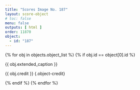 ```yaml
---
title: "Scores Image No. 187"
layout: score-object
# toc: false
menu: false
outputs: [ html ]
order: 11870
object:
  - id: "187"
---
```


{% for obj in objects.object_list %}
{% if obj.id == object[0].id %}

{{ obj.extended_caption }}

{{ obj.credit }} {.object-credit}

{% endif %}
{% endfor %}
